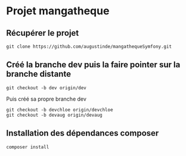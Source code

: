 # Projet mangatheque


## Récupérer le projet

`git clone https://github.com/augustinde/mangathequeSymfony.git`

## Créé la branche dev puis la faire pointer sur la branche distante

    git checkout -b dev origin/dev
    
   Puis créé sa propre branche dev
    
    git checkout -b devchloe origin/devchloe 
    git checkout -b devaug origin/devaug

## Installation des dépendances composer

  `composer install`
